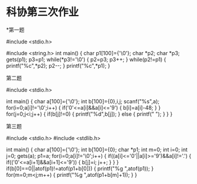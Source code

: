 #                        科协第三次作业

*第一题

#include <stdio.h>

#include <string.h>
int main()
{
    char p1[100]={'\0'};
    char *p2;
    char *p3;
    gets(p1);
    p3=p1;
    while(*p3!='\0')
    {
        p2=p3;
        p3++;
    }
    while(p2!=p1)
    {
        printf("%c",*p2);
        p2--;
    }
    printf("%c",*p1);
}

第二题

#include <stdio.h>

int main()
{
    char a[100]={'\0'};
    int b[100]={0},i,j;
    scanf("%s",a);
    for(i=0;a[i]!='\0';i++)
    {
        if('0'<=a[i]&&a[i]<='9')
        {
            b[i]=a[i]-48;
        }
    }
    for(j=0;j<i;j++)
    {
        if(b[j]!=0)
        {
            printf("%d",b[j]);
        }
        else
        {
            printf(" ");
        }
    }
  }

第三题

#include <stdio.h>
#include <stdlib.h>

int main()
{
    char a[100]={'\0'};
    int b[100]={0};
    char *p1;
    int m=0;
    int i=0;
    int j=0;
    gets(a);
    p1=a;
    for(i=0;a[i]!='\0';i++)
    {
        if((a[i]<='0'||a[i]>='9')&&a[i]!='.')
        {
            if(('0'<=a[i+1]&&a[i+1]<='9'))
            {
                b[j]=i;
                j++;
            }
        }
    }
    if(b[0]==0||atof(p1)!=atof(p1+b[0]))
    {
        printf("%g ",atof(p1));
    }
    for(m=0;m<j;m++)
    {
        printf("%g ",atof(p1+b[m]+1));
    }
}